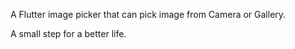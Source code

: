  
A Flutter image picker that can pick image from Camera or Gallery.

A small step for a better life.
